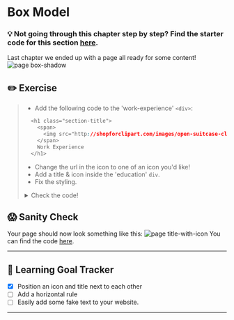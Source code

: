 # Box Model

### 💡 Not going through this chapter step by step? Find the starter code  for this section [here]().

Last chapter we ended up with a page all ready for some content! ![page box-shadow](https://cd.sseu.re/Monosnap_2018-09-06_16-12-05.png)

## ✏️ Exercise
> * Add the following code to the 'work-experience' `<div>`:
> ```css
>   <h1 class="section-title">
>     <span>
>       <img src="http://shopforclipart.com/images/open-suitcase-clipart/8.jpg" alt="red suitcase" class="title-icon" />
>     </span>
>     Work Experience
>   </h1>
> ```
> * Change the url in the icon to one of an icon you'd like!
> * Add a title & icon inside the 'education' `div`.
> * Fix the styling.
><details>
>  <summary>
>     Check the code!
>  </summary>
>
>  ```css
>  .section-title {
>    padding: 1rem;
>    color: #bf3030;
>  }
>
>  .title-icon {
>    width: 3rem;
>    margin: 0 2rem;
>  }
>  ```
> </details>

## 😱 Sanity Check
Your page should now look something like this:
![page title-with-icon](https://cd.sseu.re/Monosnap_2018-09-06_16-50-43.png)
You can find the code [here]().

---
## 🎯 Learning Goal Tracker

* [x] Position an icon and title next to each other
* [ ] Add a horizontal rule
* [ ] Easily add some fake text to your website.

---

